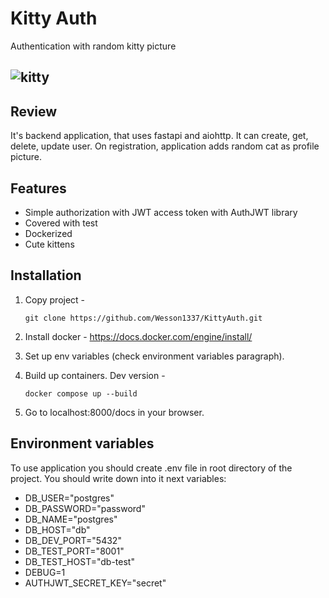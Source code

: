 # Kitty Auth
Authentication with random kitty picture

![kitty](https://cataas.com/cat/o3aYsXPiSBCaGonW)
---
## Review
It's backend application, that uses fastapi and aiohttp. It can create, get, delete, update user. 
On registration, application adds random cat as profile picture. 

##  Features
- Simple authorization with JWT access token with AuthJWT library
- Covered with test
- Dockerized
- Cute kittens

## Installation

1. Copy project - 
    ```commandline
    git clone https://github.com/Wesson1337/KittyAuth.git
    ```
2. Install docker - https://docs.docker.com/engine/install/
3. Set up env variables (check environment variables paragraph).
4. Build up containers. Dev version -
    ```commandline
    docker compose up --build
    ```

5. Go to localhost:8000/docs in your browser.

## Environment variables

To use application you should create .env file in root directory of the project.
You should write down into it next variables:

- DB_USER="postgres"
- DB_PASSWORD="password"
- DB_NAME="postgres"
- DB_HOST="db"
- DB_DEV_PORT="5432"
- DB_TEST_PORT="8001"
- DB_TEST_HOST="db-test"
- DEBUG=1
- AUTHJWT_SECRET_KEY="secret"
